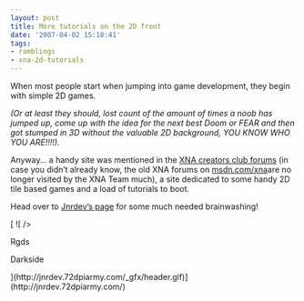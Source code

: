 ```yaml
---
layout: post
title: More tutorials on the 2D front
date: '2007-04-02 15:18:41'
tags:
- ramblings
- xna-2d-tutorials
---
```


When most people start when jumping into game development, they begin with simple 2D games.

_(Or at least they should, lost count of the amount of times a noob has jumped up, come up with the idea for the next best Doom or FEAR and then got stumped in 3D without the valuable 2D background, YOU KNOW WHO YOU ARE!!!!)._

Anyway…  a handy site was mentioned in the [XNA creators club forums](http://creators.xna.com/forums/default) (in case you didn’t already know, the old XNA forums on [msdn.com/xna](http://forums.microsoft.com/MSDN/default?ForumGroupID=20&SiteID=1)are no longer visited by the XNA Team much), a site dedicated to some handy 2D tile based games and a load of tutorials to boot.

Head over to [Jnrdev’s page](http://jnrdev.72dpiarmy.com/) for some much needed brainwashing!

[ ![ /></a></p>
<p>Rgds</p>
<p>Darkside</p>
</div>
](http://jnrdev.72dpiarmy.com/_gfx/header.gif)](http://jnrdev.72dpiarmy.com/)

